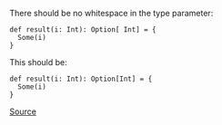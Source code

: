 There should be no whitespace in the type parameter:

    def result(i: Int): Option[ Int] = {
      Some(i)
    }

This should be:

    def result(i: Int): Option[Int] = {
      Some(i)
    }

[Source](http://docs.scala-lang.org/style/naming-conventions.html#type_parameters_generics)
      